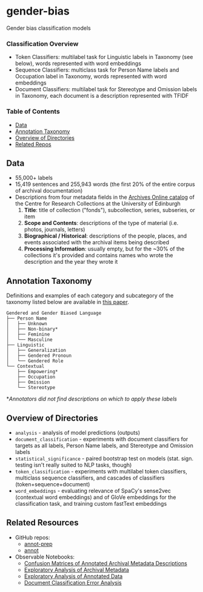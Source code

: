# gender-bias

Gender bias classification models

### Classification Overview
* Token Classifiers: multilabel task for Linguistic labels in Taxonomy (see below), words represented with word embeddings
* Sequence Classifiers: multiclass task for Person Name labels and Occupation label in Taxonomy, words represented with word embeddings
* Document Classifiers: multilabel task for Stereotype and Omission labels in Taxonomy, each document is a description represented with TFIDF

### Table of Contents
* [Data](#Data)
* [Annotation Taxonomy](#Annotation-Taxonomy)
* [Overview of Directories](#Overview-of-Directories)
* [Related Repos](#Related-Repos)

## Data
* 55,000+ labels
* 15,419 sentences and 255,943 words (the first 20\% of the entire corpus of archival documentation)
* Descriptions from four metadata fields in the [Archives Online catalog](archives.collections.ed.ac.uk/) of the Centre for Research Collections at the University of Edinburgh
    1. **Title**: title of collection ("fonds"), subcollection, series, subseries, or item
    2. **Scope and Contents**: descriptions of the type of material (i.e. photos, journals, letters)
    3. **Biographical / Historical**: descriptions of the people, places, and events associated with the archival items being described
    4. **Processing Information**: usually empty, but for the ~30% of the collections it's provided and contains names who wrote the description and the year they wrote it

## Annotation Taxonomy
Definitions and examples of each category and subcategory of the taxonomy listed below are available in [this paper](https://aclanthology.org/2022.gebnlp-1.4/).
```
Gendered and Gender Biased Language
├── Person Name
│   ├── Unknown
│   ├── Non-binary*
│   ├── Feminine
│   └── Masculine
├── Linguistic
│   ├── Generalization
│   ├── Gendered Pronoun
│   └── Gendered Role
└── Contextual
    ├── Empowering*
    ├── Occupation
    ├── Omission
    └── Stereotype
```
**Annotators did not find descriptions on which to apply these labels*

## Overview of Directories
* `analysis` - analysis of model predictions (outputs)
* `document_classification` - experiments with document classifiers for targets as all labels, Person Name labels, and Stereotype and Omission labels
* `statistical_significance` - paired bootstrap test on models (stat. sign. testing isn't really suited to NLP tasks, though)
* `token_classification` - experiments with multilabel token classifiers, multiclass sequence classifiers, and cascades of classifiers (token+sequence+document)
* `word_embeddings` - evaluating relevance of SpaCy's sense2vec (contextual word embeddings) and of GloVe embeddings for the classification task, and training custom fastText embeddings

## Related Resources
* GitHub repos: 
  * [annot-prep](https://github.com/thegoose20/annot-prep)
  * [annot](https://github.com/thegoose20/annot)
* Observable Notebooks: 
  * [Confusion Matrices of Annotated Archival Metadata Descriptions](https://observablehq.com/@thegoose20/confusion-matrices)
  * [Exploratory Analysis of Archival Metadata](https://observablehq.com/d/0091bad1ddecc57f)
  * [Exploratory Analysis of Annotated Data](https://observablehq.com/d/b61080669b52aa93)
  * [Document Classification Error Analysis](https://observablehq.com/@thegoose20/lr-doc-classification-error-analysis)
